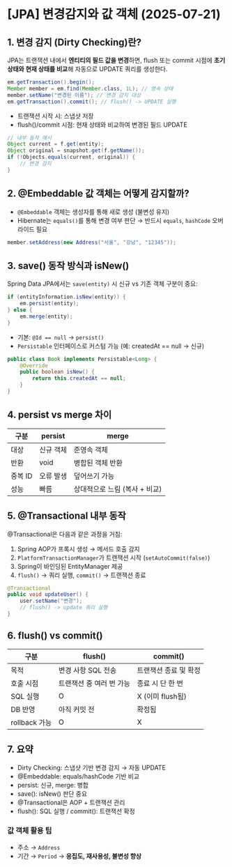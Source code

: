 # [JPA] 변경감지와 값 객체 (2025-07-21)

## 1. 변경 감지 (Dirty Checking)란?

JPA는 트랜잭션 내에서 **엔티티의 필드 값을 변경**하면, flush 또는 commit 시점에 **초기 상태와 현재 상태를 비교**해 자동으로 UPDATE 쿼리를 생성한다.

```java
em.getTransaction().begin();
Member member = em.find(Member.class, 1L); // 영속 상태
member.setName("변경된 이름"); // 변경 감지 대상
em.getTransaction().commit(); // flush() -> UPDATE 실행
```

- 트랜잭션 시작 시: 스냅샷 저장
- flush()/commit 시점: 현재 상태와 비교하여 변경된 필드 UPDATE

```java
// 내부 동작 예시
Object current = f.get(entity);
Object original = snapshot.get(f.getName());
if (!Objects.equals(current, original)) {
    // 변경 감지
}
```

## 2. @Embeddable 값 객체는 어떻게 감지할까?

- `@Embeddable` 객체는 생성자를 통해 새로 생성 (불변성 유지)
- Hibernate는 `equals()`를 통해 변경 여부 판단 → 반드시 `equals`, `hashCode` 오버라이드 필요

```java
member.setAddress(new Address("서울", "강남", "12345"));
```

## 3. save() 동작 방식과 isNew()

Spring Data JPA에서는 `save(entity)` 시 신규 vs 기존 객체 구분이 중요:

```java
if (entityInformation.isNew(entity)) {
    em.persist(entity);
} else {
    em.merge(entity);
}
```

- 기본: `@Id == null` → `persist()`
- `Persistable` 인터페이스로 커스텀 가능 (예: createdAt == null → 신규)

```java
public class Book implements Persistable<Long> {
    @Override
    public boolean isNew() {
        return this.createdAt == null;
    }
}
```

## 4. persist vs merge 차이

| 구분    | persist | merge              |
| ----- | ------- | ------------------ |
| 대상    | 신규 객체   | 준영속 객체             |
| 반환    | void    | 병합된 객체 반환          |
| 중복 ID | 오류 발생   | 덮어쓰기 가능            |
| 성능    | 빠름      | 상대적으로 느림 (복사 + 비교) |

## 5. @Transactional 내부 동작

@Transactional은 다음과 같은 과정을 거침:

1. Spring AOP가 프록시 생성 → 메서드 호출 감지
2. `PlatformTransactionManager`가 트랜잭션 시작 (`setAutoCommit(false)`)
3. Spring이 바인딩된 EntityManager 제공
4. `flush()` → 쿼리 실행, `commit()` → 트랜잭션 종료

```java
@Transactional
public void updateUser() {
    user.setName("변경");
    // flush() -> update 쿼리 실행
}
```

## 6. flush() vs commit()

| 구분          | flush()        | commit()      |
| ----------- | -------------- | ------------- |
| 목적          | 변경 사항 SQL 전송   | 트랜잭션 종료 및 확정  |
| 호출 시점       | 트랜잭션 중 여러 번 가능 | 종료 시 단 한 번    |
| SQL 실행      | O              | X (이미 flush됨) |
| DB 반영       | 아직 커밋 전        | 확정됨           |
| rollback 가능 | O              | X             |

## 7. 요약

- Dirty Checking: 스냅샷 기반 변경 감지 → 자동 UPDATE
- @Embeddable: equals/hashCode 기반 비교
- persist: 신규, merge: 병합
- save(): isNew() 판단 중요
- @Transactional은 AOP + 트랜잭션 관리
- flush(): SQL 실행 / commit(): 트랜잭션 확정

### 값 객체 활용 팁

- 주소 → `Address`
- 기간 → `Period` → **응집도, 재사용성, 불변성 향상**

